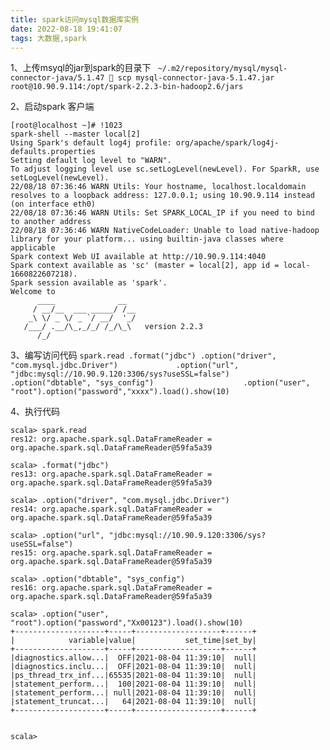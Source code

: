 ```yaml
---
title: spark访问mysql数据库实例
date: 2022-08-18 19:41:07
tags: 大数据,spark
---
```


1、上传msyql的jar到spark的目录下
` ~/.m2/repository/mysql/mysql-connector-java/5.1.47  scp mysql-connector-java-5.1.47.jar root@10.90.9.114:/opt/spark-2.2.3-bin-hadoop2.6/jars`

2、启动spark 客户端
```
[root@localhost ~]# !1023
spark-shell --master local[2]
Using Spark's default log4j profile: org/apache/spark/log4j-defaults.properties
Setting default log level to "WARN".
To adjust logging level use sc.setLogLevel(newLevel). For SparkR, use setLogLevel(newLevel).
22/08/18 07:36:46 WARN Utils: Your hostname, localhost.localdomain resolves to a loopback address: 127.0.0.1; using 10.90.9.114 instead (on interface eth0)
22/08/18 07:36:46 WARN Utils: Set SPARK_LOCAL_IP if you need to bind to another address
22/08/18 07:36:46 WARN NativeCodeLoader: Unable to load native-hadoop library for your platform... using builtin-java classes where applicable
Spark context Web UI available at http://10.90.9.114:4040
Spark context available as 'sc' (master = local[2], app id = local-1660822607218).
Spark session available as 'spark'.
Welcome to
      ____              __
     / __/__  ___ _____/ /__
    _\ \/ _ \/ _ `/ __/  '_/
   /___/ .__/\_,_/_/ /_/\_\   version 2.2.3
      /_/
```
3、编写访问代码
`spark.read
.format("jdbc")
.option("driver", "com.mysql.jdbc.Driver")            
.option("url", "jdbc:mysql://10.90.9.120:3306/sys?useSSL=false")   
.option("dbtable", "sys_config")                   
.option("user", "root").option("password","xxxx").load().show(10)`

4、执行代码
```
scala> spark.read
res12: org.apache.spark.sql.DataFrameReader = org.apache.spark.sql.DataFrameReader@59fa5a39

scala> .format("jdbc")
res13: org.apache.spark.sql.DataFrameReader = org.apache.spark.sql.DataFrameReader@59fa5a39

scala> .option("driver", "com.mysql.jdbc.Driver")
res14: org.apache.spark.sql.DataFrameReader = org.apache.spark.sql.DataFrameReader@59fa5a39

scala> .option("url", "jdbc:mysql://10.90.9.120:3306/sys?useSSL=false")
res15: org.apache.spark.sql.DataFrameReader = org.apache.spark.sql.DataFrameReader@59fa5a39

scala> .option("dbtable", "sys_config")
res16: org.apache.spark.sql.DataFrameReader = org.apache.spark.sql.DataFrameReader@59fa5a39

scala> .option("user", "root").option("password","Xx00123").load().show(10)
+--------------------+-----+-------------------+------+
|            variable|value|           set_time|set_by|
+--------------------+-----+-------------------+------+
|diagnostics.allow...|  OFF|2021-08-04 11:39:10|  null|
|diagnostics.inclu...|  OFF|2021-08-04 11:39:10|  null|
|ps_thread_trx_inf...|65535|2021-08-04 11:39:10|  null|
|statement_perform...|  100|2021-08-04 11:39:10|  null|
|statement_perform...| null|2021-08-04 11:39:10|  null|
|statement_truncat...|   64|2021-08-04 11:39:10|  null|
+--------------------+-----+-------------------+------+


scala>
```